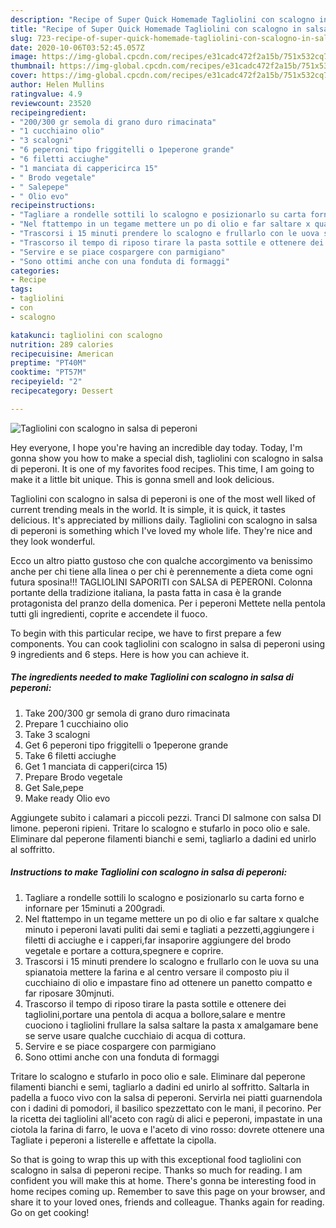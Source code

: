 ```yaml
---
description: "Recipe of Super Quick Homemade Tagliolini con scalogno in salsa di peperoni"
title: "Recipe of Super Quick Homemade Tagliolini con scalogno in salsa di peperoni"
slug: 723-recipe-of-super-quick-homemade-tagliolini-con-scalogno-in-salsa-di-peperoni
date: 2020-10-06T03:52:45.057Z
image: https://img-global.cpcdn.com/recipes/e31cadc472f2a15b/751x532cq70/tagliolini-con-scalogno-in-salsa-di-peperoni-recipe-main-photo.jpg
thumbnail: https://img-global.cpcdn.com/recipes/e31cadc472f2a15b/751x532cq70/tagliolini-con-scalogno-in-salsa-di-peperoni-recipe-main-photo.jpg
cover: https://img-global.cpcdn.com/recipes/e31cadc472f2a15b/751x532cq70/tagliolini-con-scalogno-in-salsa-di-peperoni-recipe-main-photo.jpg
author: Helen Mullins
ratingvalue: 4.9
reviewcount: 23520
recipeingredient:
- "200/300 gr semola di grano duro rimacinata"
- "1 cucchiaino olio"
- "3 scalogni"
- "6 peperoni tipo friggitelli o 1peperone grande"
- "6 filetti acciughe"
- "1 manciata di cappericirca 15"
- " Brodo vegetale"
- " Salepepe"
- " Olio evo"
recipeinstructions:
- "Tagliare a rondelle sottili lo scalogno e posizionarlo su carta forno e infornare per 15minuti a 200gradi."
- "Nel ftattempo in un tegame mettere un po di olio e far saltare x qualche minuto i peperoni lavati puliti dai semi e tagliati a pezzetti,aggiungere i filetti di acciughe e i capperi,far insaporire aggiungere del brodo vegetale e portare a cottura,spegnere e coprire."
- "Trascorsi i 15 minuti prendere lo scalogno e frullarlo con le uova su una spianatoia mettere la farina e al centro versare il composto piu il cucchiaino di olio e impastare fino ad ottenere un panetto compatto e far riposare 30mjnuti."
- "Trascorso il tempo di riposo tirare la pasta sottile e ottenere dei tagliolini,portare una pentola di acqua a bollore,salare e mentre cuociono i tagliolini frullare la salsa saltare la pasta x amalgamare bene se serve usare qualche cucchiaio di acqua di cottura."
- "Servire e se piace cospargere con parmigiano"
- "Sono ottimi anche con una fonduta di formaggi"
categories:
- Recipe
tags:
- tagliolini
- con
- scalogno

katakunci: tagliolini con scalogno 
nutrition: 289 calories
recipecuisine: American
preptime: "PT40M"
cooktime: "PT57M"
recipeyield: "2"
recipecategory: Dessert

---
```



![Tagliolini con scalogno in salsa di peperoni](https://img-global.cpcdn.com/recipes/e31cadc472f2a15b/751x532cq70/tagliolini-con-scalogno-in-salsa-di-peperoni-recipe-main-photo.jpg)

Hey everyone, I hope you're having an incredible day today. Today, I'm gonna show you how to make a special dish, tagliolini con scalogno in salsa di peperoni. It is one of my favorites food recipes. This time, I am going to make it a little bit unique. This is gonna smell and look delicious.

Tagliolini con scalogno in salsa di peperoni is one of the most well liked of current trending meals in the world. It is simple, it is quick, it tastes delicious. It's appreciated by millions daily. Tagliolini con scalogno in salsa di peperoni is something which I've loved my whole life. They're nice and they look wonderful.

Ecco un altro piatto gustoso che con qualche accorgimento va benissimo anche per chi tiene alla linea o per chi è perennemente a dieta come ogni futura sposina!!! TAGLIOLINI SAPORITI con SALSA di PEPERONI. Colonna portante della tradizione italiana, la pasta fatta in casa è la grande protagonista del pranzo della domenica. Per i peperoni Mettete nella pentola tutti gli ingredienti, coprite e accendete il fuoco.


To begin with this particular recipe, we have to first prepare a few components. You can cook tagliolini con scalogno in salsa di peperoni using 9 ingredients and 6 steps. Here is how you can achieve it.

<!--inarticleads1-->

##### The ingredients needed to make Tagliolini con scalogno in salsa di peperoni:

1. Take 200/300 gr semola di grano duro rimacinata
1. Prepare 1 cucchiaino olio
1. Take 3 scalogni
1. Get 6 peperoni tipo friggitelli o 1peperone grande
1. Take 6 filetti acciughe
1. Get 1 manciata di capperi(circa 15)
1. Prepare  Brodo vegetale
1. Get  Sale,pepe
1. Make ready  Olio evo


Aggiungete subito i calamari a piccoli pezzi. Tranci DI salmone con salsa DI limone. peperoni ripieni. Tritare lo scalogno e stufarlo in poco olio e sale. Eliminare dal peperone filamenti bianchi e semi, tagliarlo a dadini ed unirlo al soffritto. 

<!--inarticleads2-->

##### Instructions to make Tagliolini con scalogno in salsa di peperoni:

1. Tagliare a rondelle sottili lo scalogno e posizionarlo su carta forno e infornare per 15minuti a 200gradi.
1. Nel ftattempo in un tegame mettere un po di olio e far saltare x qualche minuto i peperoni lavati puliti dai semi e tagliati a pezzetti,aggiungere i filetti di acciughe e i capperi,far insaporire aggiungere del brodo vegetale e portare a cottura,spegnere e coprire.
1. Trascorsi i 15 minuti prendere lo scalogno e frullarlo con le uova su una spianatoia mettere la farina e al centro versare il composto piu il cucchiaino di olio e impastare fino ad ottenere un panetto compatto e far riposare 30mjnuti.
1. Trascorso il tempo di riposo tirare la pasta sottile e ottenere dei tagliolini,portare una pentola di acqua a bollore,salare e mentre cuociono i tagliolini frullare la salsa saltare la pasta x amalgamare bene se serve usare qualche cucchiaio di acqua di cottura.
1. Servire e se piace cospargere con parmigiano
1. Sono ottimi anche con una fonduta di formaggi


Tritare lo scalogno e stufarlo in poco olio e sale. Eliminare dal peperone filamenti bianchi e semi, tagliarlo a dadini ed unirlo al soffritto. Saltarla in padella a fuoco vivo con la salsa di peperoni. Servirla nei piatti guarnendola con i dadini di pomodori, il basilico spezzettato con le mani, il pecorino. Per la ricetta dei tagliolini all&#39;aceto con ragù di alici e peperoni, impastate in una ciotola la farina di farro, le uova e l&#39;aceto di vino rosso: dovrete ottenere una Tagliate i peperoni a listerelle e affettate la cipolla. 

So that is going to wrap this up with this exceptional food tagliolini con scalogno in salsa di peperoni recipe. Thanks so much for reading. I am confident you will make this at home. There's gonna be interesting food in home recipes coming up. Remember to save this page on your browser, and share it to your loved ones, friends and colleague. Thanks again for reading. Go on get cooking!
